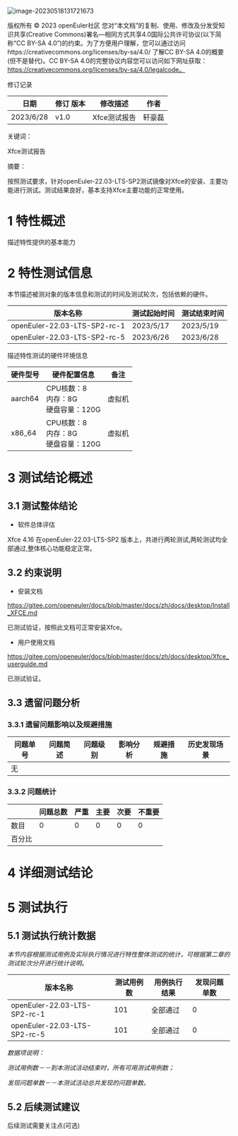 ![image-20230518131721673](/home/wlky/snap/typora/78/.config/Typora/typora-user-images/image-20230518131721673.png)


版权所有 © 2023  openEuler社区
 您对“本文档”的复制、使用、修改及分发受知识共享(Creative Commons)署名—相同方式共享4.0国际公共许可协议(以下简称“CC BY-SA 4.0”)的约束。为了方便用户理解，您可以通过访问https://creativecommons.org/licenses/by-sa/4.0/ 了解CC BY-SA 4.0的概要 (但不是替代)。CC BY-SA 4.0的完整协议内容您可以访问如下网址获取：https://creativecommons.org/licenses/by-sa/4.0/legalcode。

修订记录

| 日期      | 修订   版本 | 修改描述     | 作者   |
| --------- | ----------- | ------------ | ------ |
| 2023/6/28 | v1.0        | Xfce测试报告 | 轩豪磊 |

关键词： 

Xfce测试报告

摘要：

按照测试要求，针对openEuler-22.03-LTS-SP2测试镜像对Xfce的安装、主要功能进行测试。测试结果良好，基本支持Xfce主要功能的正常使用。

# 1     特性概述

描述特性提供的基本能力

# 2     特性测试信息

本节描述被测对象的版本信息和测试的时间及测试轮次，包括依赖的硬件。

| 版本名称                     | 测试起始时间 | 测试结束时间 |
| ---------------------------- | ------------ | ------------ |
| openEuler-22.03-LTS-SP2-rc-1 | 2023/5/17    | 2023/5/19    |
| openEuler-22.03-LTS-SP2-rc-5 | 2023/6/26    | 2023/6/28    |

描述特性测试的硬件环境信息

| 硬件型号 | 硬件配置信息                             | 备注   |
| -------- | ---------------------------------------- | ------ |
| aarch64  | CPU核数：8<br>内存：8G<br>硬盘容量：120G | 虚拟机 |
| x86_64   | CPU核数：8<br>内存：8G<br>硬盘容量：120G | 虚拟机 |

# 3     测试结论概述

## 3.1   测试整体结论

* 软件总体评估

Xfce 4.16 在openEuler-22.03-LTS-SP2 版本上，共进行两轮测试,两轮测试均全部通过,整体核心功能稳定正常。

## 3.2   约束说明

* 安装文档

<https://gitee.com/openeuler/docs/blob/master/docs/zh/docs/desktop/Install_XFCE.md>

已测试验证，按照此文档可正常安装Xfce。

* 用户使用文档

<https://gitee.com/openeuler/docs/blob/master/docs/zh/docs/desktop/Xfce_userguide.md>

已测试验证。





## 3.3   遗留问题分析

### 3.3.1 遗留问题影响以及规避措施

| 问题单号 | 问题简述 | 问题级别 | 影响分析 | 规避措施 | 历史发现场景 |
| ------- | ------ | ------- | ------- | ------- | ---------- |
| 无 |        |         |         |         |            |

### 3.3.2 问题统计

|        | 问题总数 | 严重 | 主要 | 次要 | 不重要 |
| ------ | -------- | ---- | ---- | ---- | ------ |
| 数目   | 0        | 0    | 0    | 0    | 0      |
| 百分比 |          |      |      |      |        |

# 4 详细测试结论

# 5     测试执行

## 5.1   测试执行统计数据

*本节内容根据测试用例及实际执行情况进行特性整体测试的统计，可根据第二章的测试轮次分开进行统计说明。*

| 版本名称                     | 测试用例数 | 用例执行结果 | 发现问题单数 |
| ---------------------------- | ---------- | ------------ | ------------ |
| openEuler-22.03-LTS-SP2-rc-1 | 101        | 全部通过     | 0            |
| openEuler-22.03-LTS-SP2-rc-5 | 101        | 全部通过     | 0            |

*数据项说明：*

*测试用例数－－到本测试活动结束时，所有可用测试用例数；*

*发现问题单数－－本测试活动总共发现的问题单数。*

## 5.2   后续测试建议

后续测试需要关注点(可选) 



 

 